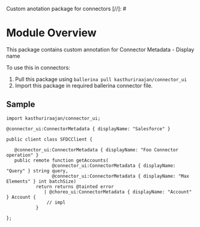 Custom anotation package for connectors
[//]: # 

# Module Overview
This package contains custom annotation for Connector Metadata - Display name

To use this in connectors:
1. Pull this package using `ballerina pull kasthuriraajan/connector_ui`
2. Import this package in required ballerina connector file.
## Sample

 
```ballerina
import kasthuriraajan/connector_ui;
 
@connector_ui:ConnectorMetadata { displayName: "Salesforce" }
 
public client class SFDCClient {
 
   @connector_ui:ConnectorMetadata { displayName: "Foo Connector operation" }
   public remote function getAccounts(
                 @connector_ui:ConnectorMetadata { displayName: "Query" } string query, 
                 @connector_ui:ConnectorMetadata { displayName: "Max Elements" } int batchSize)
           return returns @tainted error
              | @choreo_ui:ConnectorMetadata { displayName: "Account" } Account {
               // impl
           }
  
};
